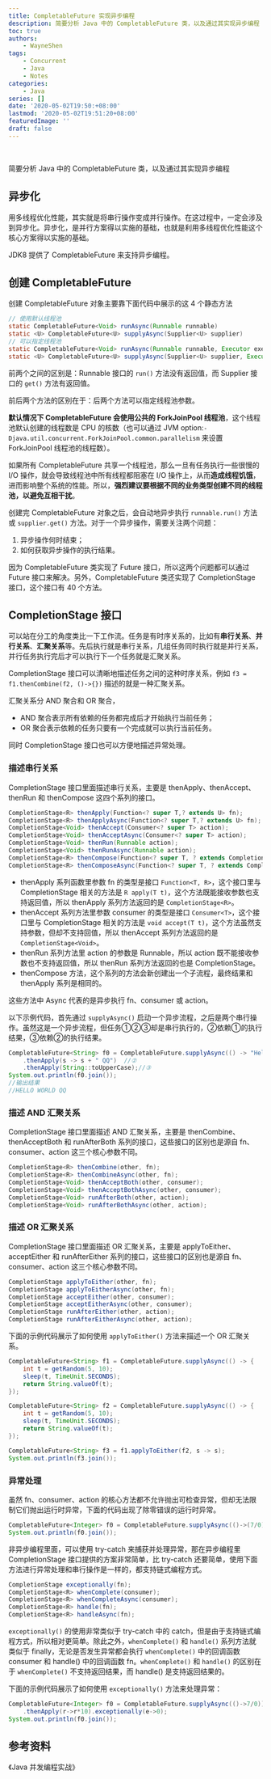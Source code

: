 ```yaml
---
title: CompletableFuture 实现异步编程
description: 简要分析 Java 中的 CompletableFuture 类，以及通过其实现异步编程
toc: true
authors: 
    - WayneShen
tags: 
    - Concurrent
    - Java
    - Notes
categories: 
    - Java
series: []
date: '2020-05-02T19:50:+08:00'
lastmod: '2020-05-02T19:51:20+08:00'
featuredImage: ''
draft: false
---
```


</br>

简要分析 Java 中的 CompletableFuture 类，以及通过其实现异步编程

<!--more-->

## 异步化

用多线程优化性能，其实就是将串行操作变成并行操作。在这过程中，一定会涉及到异步化。异步化，是并行方案得以实施的基础，也就是利用多线程优化性能这个核心方案得以实施的基础。

JDK8 提供了 CompletableFuture 来支持异步编程。

## 创建 CompletableFuture

创建 CompletableFuture 对象主要靠下面代码中展示的这 4 个静态方法

```java
// 使用默认线程池
static CompletableFuture<Void> runAsync(Runnable runnable)
static <U> CompletableFuture<U> supplyAsync(Supplier<U> supplier)
// 可以指定线程池  
static CompletableFuture<Void> runAsync(Runnable runnable, Executor executor)
static <U> CompletableFuture<U> supplyAsync(Supplier<U> supplier, Executor executor)  
```

前两个之间的区别是：Runnable 接口的 `run()` 方法没有返回值，而 Supplier 接口的 `get()` 方法有返回值。

前后两个方法的区别在于：后两个方法可以指定线程池参数。

**默认情况下 CompletableFuture 会使用公共的 ForkJoinPool 线程池**，这个线程池默认创建的线程数是 CPU 的核数（也可以通过 JVM option:`-Djava.util.concurrent.ForkJoinPool.common.parallelism` 来设置 ForkJoinPool 线程池的线程数）。

如果所有 CompletableFuture 共享一个线程池，那么一旦有任务执行一些很慢的 I/O 操作，就会导致线程池中所有线程都阻塞在 I/O 操作上，从而**造成线程饥饿**，进而影响整个系统的性能。所以，**强烈建议要根据不同的业务类型创建不同的线程池，以避免互相干扰**。

创建完 CompletableFuture 对象之后，会自动地异步执行 `runnable.run()` 方法或 `supplier.get()` 方法。对于一个异步操作，需要关注两个问题：

1. 异步操作何时结束；
2. 如何获取异步操作的执行结果。
 
因为 CompletableFuture 类实现了 Future 接口，所以这两个问题都可以通过 Future 接口来解决。另外，CompletableFuture 类还实现了 CompletionStage 接口，这个接口有 40 个方法。

## CompletionStage 接口

可以站在分工的角度类比一下工作流。任务是有时序关系的，比如有**串行关系**、**并行关系**、**汇聚关系**等。先后执行就是串行关系，几组任务同时执行就是并行关系，并行任务执行完后才可以执行下一个任务就是汇聚关系。

CompletionStage 接口可以清晰地描述任务之间的这种时序关系，例如 `f3 = f1.thenCombine(f2, ()->{})` 描述的就是一种汇聚关系。

汇聚关系分 AND 聚合和 OR 聚合，

+ AND 聚合表示所有依赖的任务都完成后才开始执行当前任务；
+ OR 聚合表示依赖的任务只要有一个完成就可以执行当前任务。

同时 CompletionStage 接口也可以方便地描述异常处理。

### 描述串行关系

CompletionStage 接口里面描述串行关系，主要是 thenApply、thenAccept、thenRun 和 thenCompose 这四个系列的接口。

```java
CompletionStage<R> thenApply(Function<? super T,? extends U> fn);
CompletionStage<R> thenApplyAsync(Function<? super T,? extends U> fn);
CompletionStage<Void> thenAccept(Consumer<? super T> action);
CompletionStage<Void> thenAcceptAsync(Consumer<? super T> action);
CompletionStage<Void> thenRun(Runnable action);
CompletionStage<Void> thenRunAsync(Runnable action);
CompletionStage<R> thenCompose(Function<? super T, ? extends CompletionStage<U>> fn);
CompletionStage<R> thenComposeAsync(Function<? super T, ? extends CompletionStage<U>> fn);
```

+ thenApply 系列函数里参数 fn 的类型是接口 `Function<T, R>`，这个接口里与 CompletionStage 相关的方法是 `R apply(T t)`，这个方法既能接收参数也支持返回值，所以 thenApply 系列方法返回的是 `CompletionStage<R>`。
+ thenAccept 系列方法里参数 consumer 的类型是接口 `Consumer<T>`，这个接口里与 CompletionStage 相关的方法是 `void accept(T t)`，这个方法虽然支持参数，但却不支持回值，所以 thenAccept 系列方法返回的是 `CompletionStage<Void>`。
+ thenRun 系列方法里 action 的参数是 Runnable，所以 action 既不能接收参数也不支持返回值，所以 thenRun 系列方法返回的也是 CompletionStage<Void>。
+ thenCompose 方法，这个系列的方法会新创建出一个子流程，最终结果和 thenApply 系列是相同的。

这些方法中 Async 代表的是异步执行 fn、consumer 或 action。

以下示例代码，首先通过 `supplyAsync()` 启动一个异步流程，之后是两个串行操作。虽然这是一个异步流程，但任务①②③却是串行执行的，②依赖①的执行结果，③依赖②的执行结果。

```java
CompletableFuture<String> f0 = CompletableFuture.supplyAsync(() -> "Hello World") //①
  	.thenApply(s -> s + " QQ")  //②
  	.thenApply(String::toUpperCase);//③
System.out.println(f0.join());
//输出结果
//HELLO WORLD QQ
```

### 描述 AND 汇聚关系
CompletionStage 接口里面描述 AND 汇聚关系，主要是 thenCombine、thenAcceptBoth 和 runAfterBoth 系列的接口，这些接口的区别也是源自 fn、consumer、action 这三个核心参数不同。

```java
CompletionStage<R> thenCombine(other, fn);
CompletionStage<R> thenCombineAsync(other, fn);
CompletionStage<Void> thenAcceptBoth(other, consumer);
CompletionStage<Void> thenAcceptBothAsync(other, consumer);
CompletionStage<Void> runAfterBoth(other, action);
CompletionStage<Void> runAfterBothAsync(other, action);
```

### 描述 OR 汇聚关系
CompletionStage 接口里面描述 OR 汇聚关系，主要是 applyToEither、acceptEither 和 runAfterEither 系列的接口，这些接口的区别也是源自 fn、consumer、action 这三个核心参数不同。

```java
CompletionStage applyToEither(other, fn);
CompletionStage applyToEitherAsync(other, fn);
CompletionStage acceptEither(other, consumer);
CompletionStage acceptEitherAsync(other, consumer);
CompletionStage runAfterEither(other, action);
CompletionStage runAfterEitherAsync(other, action);
```
下面的示例代码展示了如何使用 `applyToEither()` 方法来描述一个 OR 汇聚关系。

```java
CompletableFuture<String> f1 = CompletableFuture.supplyAsync(() -> {
    int t = getRandom(5, 10);
    sleep(t, TimeUnit.SECONDS);
    return String.valueOf(t);
});

CompletableFuture<String> f2 = CompletableFuture.supplyAsync(() -> {
    int t = getRandom(5, 10);
    sleep(t, TimeUnit.SECONDS);
    return String.valueOf(t);
});

CompletableFuture<String> f3 = f1.applyToEither(f2, s -> s);
System.out.println(f3.join());
```

### 异常处理
虽然 fn、consumer、action 的核心方法都不允许抛出可检查异常，但却无法限制它们抛出运行时异常，下面的代码出现了除零错误的运行时异常。

```java
CompletableFuture<Integer> f0 = CompletableFuture.supplyAsync(()->(7/0)).thenApply(r->r*10);
System.out.println(f0.join());
```

非异步编程里面，可以使用 try-catch 来捕获并处理异常，那在异步编程里 CompletionStage 接口提供的方案非常简单，比 try-catch 还要简单，使用下面方法进行异常处理和串行操作是一样的，都支持链式编程方式。

```java
CompletionStage exceptionally(fn);
CompletionStage<R> whenComplete(consumer);
CompletionStage<R> whenCompleteAsync(consumer);
CompletionStage<R> handle(fn);
CompletionStage<R> handleAsync(fn);
```

`exceptionally()` 的使用非常类似于 try-catch 中的 catch，但是由于支持链式编程方式，所以相对更简单。除此之外，`whenComplete()` 和 `handle()` 系列方法就类似于 finally，无论是否发生异常都会执行 `whenComplete()` 中的回调函数 consumer 和 handle() 中的回调函数 fn。`whenComplete()` 和 `handle()` 的区别在于 `whenComplete()` 不支持返回结果，而 handle() 是支持返回结果的。

下面的示例代码展示了如何使用 `exceptionally()` 方法来处理异常：

```java
CompletableFuture<Integer> f0 = CompletableFuture.supplyAsync(()->7/0))
    .thenApply(r->r*10).exceptionally(e->0);
System.out.println(f0.join());
```

## 参考资料

《Java 并发编程实战》